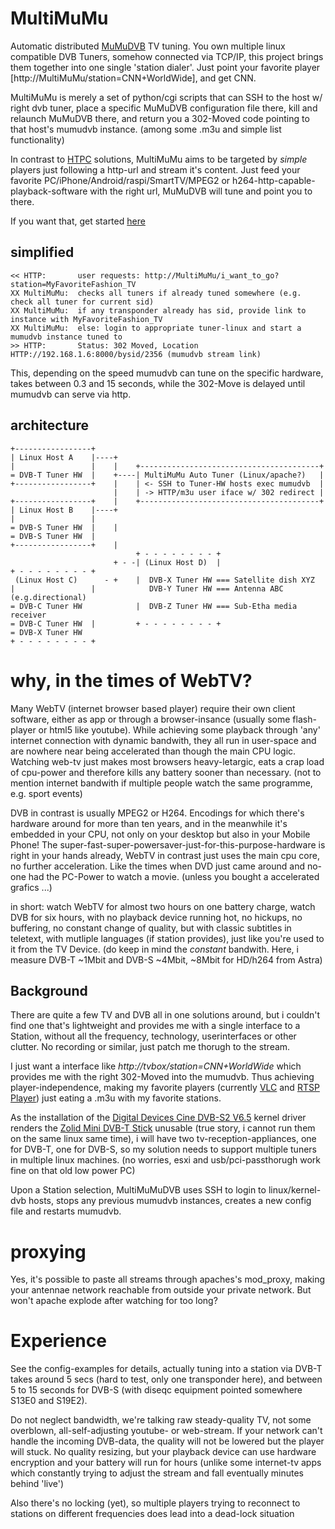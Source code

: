 # MultiMuMu
Automatic distributed [MuMuDVB](http://mumudvb.net) TV tuning. You own multiple linux compatible DVB Tuners, somehow connected via TCP/IP, this project brings them together into one single 'station dialer'. Just point your favorite player [http://MultiMuMu/station=CNN+WorldWide], and get CNN. 

MultiMuMu is merely a set of python/cgi scripts that can SSH to the host w/ right dvb tuner, place a specific MuMuDVB configuration file there, kill and relaunch MuMuDVB there, and return you a 302-Moved code pointing to that host's mumudvb instance. (among some .m3u and simple list functionality)

In contrast to [HTPC](https://en.wikipedia.org/wiki/Home_theater_PC) solutions, MultiMuMu aims to be targeted by _simple_ players just following a http-url and stream it's content.
Just feed your favorite PC/iPhone/Android/raspi/SmartTV/MPEG2 or h264-http-capable-playback-software with the right url, MuMuDVB will tune and point you to there. 

If you want that, get started [here](README.get_started.md)

## simplified
```
<< HTTP:       user requests: http://MultiMuMu/i_want_to_go?station=MyFavoriteFashion_TV
XX MultiMuMu:  checks all tuners if already tuned somewhere (e.g. check all tuner for current sid)
XX MultiMuMu:  if any transponder already has sid, provide link to instance with MyFavoriteFashion_TV
XX MultiMuMu:  else: login to appropriate tuner-linux and start a mumudvb instance tuned to
>> HTTP:       Status: 302 Moved, Location HTTP://192.168.1.6:8000/bysid/2356 (mumudvb stream link)
```
This, depending on the speed mumudvb can tune on the specific hardware, takes between 0.3 and 15 seconds, while the 302-Move is delayed until mumudvb can serve via http.

## architecture
```
+-----------------+
| Linux Host A    |----+
|                 |    |    +----------------------------------------+
= DVB-T Tuner HW  |    +----| MultiMuMu Auto Tuner (Linux/apache?)   |
+-----------------+    |    | <- SSH to Tuner-HW hosts exec mumudvb  |
                       |    | -> HTTP/m3u user iface w/ 302 redirect |
+-----------------+    |    +----------------------------------------+
| Linux Host B    |----+
|                 |
= DVB-S Tuner HW  |    |
= DVB-S Tuner HW  |
+-----------------+    |
                            + - - - - - - - - +
                       + - -| (Linux Host D)  |
+ - - - - - - - - + 
 (Linux Host C)      - +    |  DVB-X Tuner HW === Satellite dish XYZ
|                 |            DVB-Y Tuner HW === Antenna ABC (e.g.directional)
= DVB-C Tuner HW            |  DVB-Z Tuner HW === Sub-Etha media receiver
= DVB-C Tuner HW  |         + - - - - - - - - +
= DVB-X Tuner HW
+ - - - - - - - - +
```
# why, in the times of WebTV?
Many WebTV (internet browser based player) require their own client software, either as app or through a browser-insance (usually some flash-player or html5 like youtube). While achieving some playback through 'any' internet connection with dynamic bandwith, they all run in user-space and are nowhere near being accelerated than though the main CPU logic. Watching web-tv just makes most browsers heavy-letargic, eats a crap load of cpu-power and therefore kills any battery sooner than necessary. (not to mention internet bandwith if multiple people watch the same programme, e.g. sport events) 

DVB in contrast is usually MPEG2 or H264. Encodings for which there's hardware around for more than ten years, and in the meanwhile it's embedded in your CPU, not only on your desktop but also in your Mobile Phone! The super-fast-super-powersaver-just-for-this-purpose-hardware is right in your hands already, WebTV in contrast just uses the main cpu core, no further acceleration. Like the times when DVD just came around and no-one had the PC-Power to watch a movie. (unless you bought a accelerated grafics ...)

in short: watch WebTV for almost two hours on one battery charge, watch DVB for six hours, with no playback device running hot, no hickups, no buffering, no constant change of quality, but with classic subtitles in teletext, with mutliple languages (if station provides), just like you're used to it from the TV Device. (do keep in mind the _constant_ bandwith. Here, i measure DVB-T ~1Mbit and DVB-S ~4Mbit, ~8Mbit for HD/h264 from Astra)

## Background
There are quite a few TV and DVB all in one solutions around, but i couldn't find one that's lightweight and provides me with a single interface to a Station, without all the frequency, technology, userinterfaces or other clutter. No recording or similar, just patch me thorugh to the stream.

I just want a interface like _http://tvbox/station=CNN+WorldWide_ which provides me with the right 302-Moved into the mumudvb. Thus achieving player-independence, making my favorite players (currently [VLC](http://videolan.org) and [RTSP Player](https://play.google.com/store/apps/details?id=org.rtspplr.app)) just eating a .m3u with my favorite stations. 

As the installation of the [Digital Devices Cine DVB-S2 V6.5](https://www.digital-devices.eu/downloads-www/cine/s/datenblatt_cine_s2_V6_dt.pdf) kernel driver renders the [Zolid Mini DVB-T Stick](https://www.linuxtv.org/wiki/index.php/Zolid_Mini_DVB-T_Stick) unusable (true story, i cannot run them on the same linux same time), i will have two tv-reception-appliances, one for DVB-T, one for DVB-S, so my solution needs to support multiple tuners in multiple linux machines. (no worries, esxi and usb/pci-passthorugh work fine on that old low power PC)

Upon a Station selection, MultiMuMuDVB uses SSH to login to linux/kernel-dvb hosts, stops any previous mumudvb instances, creates a new config file and restarts mumudvb.

# proxying
Yes, it's possible to paste all streams through apaches's mod_proxy, making your antennae network reachable from outside your private network. But won't apache explode after watching for too long?

# Experience
See the config-examples for details, actually tuning into a station via DVB-T takes around 5 secs (hard to test, only one transponder here), and between 5 to 15 seconds for DVB-S (with diseqc equipment pointed somewhere S13E0 and S19E2).

Do not neglect bandwidth, we're talking raw steady-quality TV, not some overblown, all-self-adjusting youtube- or web-stream. If your network can't handle the incoming DVB-data, the quality will not be lowered but the player will stuck. No quality resizing, but your playback device can use hardware encryption and your battery will run for hours (unlike some internet-tv apps which constantly trying to adjust the stream and fall eventually minutes behind 'live')

Also there's no locking (yet), so multiple players trying to reconnect to stations on different frequencies does lead into a dead-lock situation

